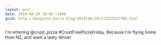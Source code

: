 ```yaml
---
layout: post
date: 2010-08-20 10:00 +1000
guid: http://desparoz.micro.blog/2010/08/20/t21622227706.html
---
```

I'm entering @crust_pizza #CrustFreePizzaFriday. Because I'm flying home from NZ, and want a tasty dinner
